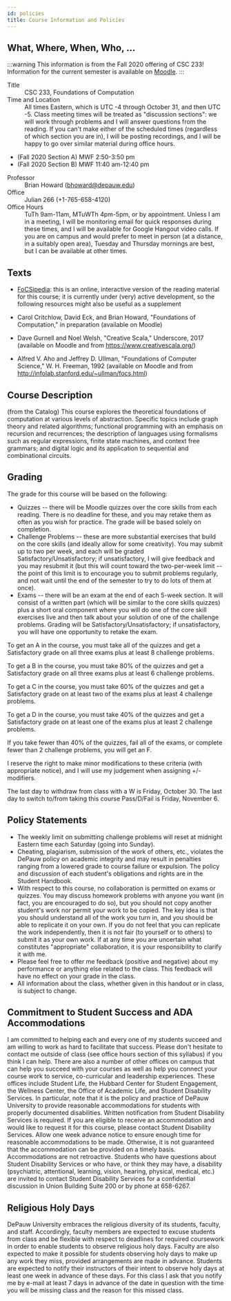 ```yaml
---
id: policies
title: Course Information and Policies
---
```


## What, Where, When, Who, ...

:::warning
This information is from the Fall 2020 offering of CSC 233! Information for the current semester is available on [Moodle](https://moodle.depauw.edu/).
:::

<dl>
<dt>Title</dt>
<dd>CSC 233, Foundations of Computation</dd>

<dt>Time and Location</dt>
<dd>All times Eastern, which is UTC -4 through October 31, and then UTC -5. Class meeting times will be treated as "discussion sections": we will work through problems and I will answer questions from the reading. If you can't make either of the scheduled times (regardless of which section you are in), I will be posting recordings, and I will be happy to go over similar material during office hours.</dd>
<ul>
<li>(Fall 2020 Section A) MWF 2:50-3:50 pm</li>
<li>(Fall 2020 Section B) MWF 11:40 am-12:40 pm</li>
</ul>

<dt>Professor</dt>
<dd>Brian Howard (<a href="mailto:bhoward@depauw.edu">bhoward@depauw.edu</a>)</dd>

<dt>Office</dt>
<dd>Julian 266 (+1-765-658-4120)</dd>

<dt>Office Hours</dt>
<dd>TuTh 9am-11am, MTuWTh 4pm-5pm, or by appointment. Unless I am in a meeting, I will be monitoring email for quick responses during these times, and I will be available for Google Hangout video calls. If you are on campus and would prefer to meet in person (at a distance, in a suitably open area), Tuesday and Thursday mornings are best, but I can be available at other times.</dd>
</dl>

## Texts

* [FoCSipedia](https://purl.org/focsipedia): this is an online, interactive version of the reading material for this course; it is currently under (very) active development, so the following resources might also be useful as a supplement

* Carol Critchlow, David Eck, and Brian Howard, "Foundations of Computation," in preparation (available on Moodle)

* Dave Gurnell and Noel Welsh, "Creative Scala," Underscore, 2017 (available on Moodle and from https://www.creativescala.org/)

* Alfred V. Aho and Jeffrey D. Ullman, "Foundations of Computer Science," W. H. Freeman, 1992 (available on Moodle and from http://infolab.stanford.edu/~ullman/focs.html)

## Course Description

(from the Catalog) This course explores the theoretical foundations of computation at various levels of abstraction. Specific topics include graph theory and related algorithms; functional programming with an emphasis on recursion and recurrences; the description of languages using formalisms such as regular expressions, finite state machines, and context free grammars; and digital logic and its application to sequential and combinational circuits.

## Grading

The grade for this course will be based on the following:
* Quizzes -- there will be Moodle quizzes over the core skills from each reading. There is no deadline for these, and you may retake them as often as you wish for practice. The grade will be based solely on completion.
* Challenge Problems -- these are more substantial exercises that build on the core skills (and ideally allow for some creativity). You may submit up to two per week, and each will be graded Satisfactory/Unsatisfactory; if unsatisfactory, I will give feedback and you may resubmit it (but this will count toward the two-per-week limit -- the point of this limit is to encourage you to submit problems regularly, and not wait until the end of the semester to try to do lots of them at once).
* Exams -- there will be an exam at the end of each 5-week section. It will consist of a written part (which will be similar to the core skills quizzes) plus a short oral component where you will do one of the core skill exercises live and then talk about your solution of one of the challenge problems. Grading will be Satisfactory/Unsatisfactory; if unsatisfactory, you will have one opportunity to retake the exam.
  
To get an A in the course, you must take all of the quizzes and get a Satisfactory grade on all three exams plus at least 8 challenge problems.

To get a B in the course, you must take 80% of the quizzes and get a Satisfactory grade on all three exams plus at least 6 challenge problems.

To get a C in the course, you must take 60% of the quizzes and get a Satisfactory grade on at least two of the exams plus at least 4 challenge problems.

To get a D in the course, you must take 40% of the quizzes and get a Satisfactory grade on at least one of the exams plus at least 2 challenge problems.

If you take fewer than 40% of the quizzes, fail all of the exams, or complete fewer than 2 challenge problems, you will get an F.

I reserve the right to make minor modifications to these criteria (with appropriate notice), and I will use my judgement when assigning +/- modifiers.

The last day to withdraw from class with a W is Friday, October 30. The last day to switch to/from taking this course Pass/D/Fail is Friday, November 6.

## Policy Statements

* The weekly limit on submitting challenge problems will reset at midnight Eastern time each Saturday (going into Sunday).
* Cheating, plagiarism, submission of the work of others, etc., violates the DePauw policy on academic integrity and may result in penalties ranging from a lowered grade to course failure or expulsion. The policy and discussion of each student's obligations and rights are in the Student Handbook.
* With respect to this course, no collaboration is permitted on exams or quizzes. You may discuss homework problems with anyone you want (in fact, you are encouraged to do so), but you should not copy another student's work nor permit your work to be copied. The key idea is that you should understand all of the work you turn in, and you should be able to replicate it on your own. If you do not feel that you can replicate the work independently, then it is not fair (to yourself or to others) to submit it as your own work. If at any time you are uncertain what constitutes "appropriate" collaboration, it is your responsibility to clarify it with me.
* Please feel free to offer me feedback (positive and negative) about my performance or anything else related to the class. This feedback will have no effect on your grade in the class.
* All information about the class, whether given in this handout or in class, is subject to change.

## Commitment to Student Success and ADA Accommodations

I am committed to helping each and every one of my students succeed and am willing to work as hard to facilitate that success. Please don't hesitate to contact me outside of class (see office hours section of this syllabus) if you think I can help. There are also a number of other offices on campus that can help you succeed with your courses as well as help you connect your course work to service, co-curricular and leadership experiences. These offices include Student Life, the Hubbard Center for Student Engagement, the Wellness Center, the Office of Academic Life, and Student Disability Services. In particular, note that it is the policy and practice of DePauw University to provide reasonable accommodations for students with properly documented disabilities. Written notification from Student Disability Services is required. If you are eligible to receive an accommodation and would like to request it for this course, please contact Student Disability Services. Allow one week advance notice to ensure enough time for reasonable accommodations to be made. Otherwise, it is not guaranteed that the accommodation can be provided on a timely basis. Accommodations are not retroactive. Students who have questions about Student Disability Services or who have, or think they may have, a disability (psychiatric, attentional, learning, vision, hearing, physical, medical, etc.) are invited to contact Student Disability Services for a confidential discussion in Union Building Suite 200 or by phone at 658-6267.

## Religious Holy Days

DePauw University embraces the religious diversity of its students, faculty, and staff. Accordingly, faculty members are expected to excuse students from class and be flexible with respect to deadlines for required coursework in order to enable students to observe religious holy days. Faculty are also expected to make it possible for students observing holy days to make up any work they miss, provided arrangements are made in advance. Students are expected to notify their instructors of their intent to observe holy days at least one week in advance of these days. For this class I ask that you notify me by e-mail at least 7 days in advance of the date in question with the time you will be missing class and the reason for this missed class.
